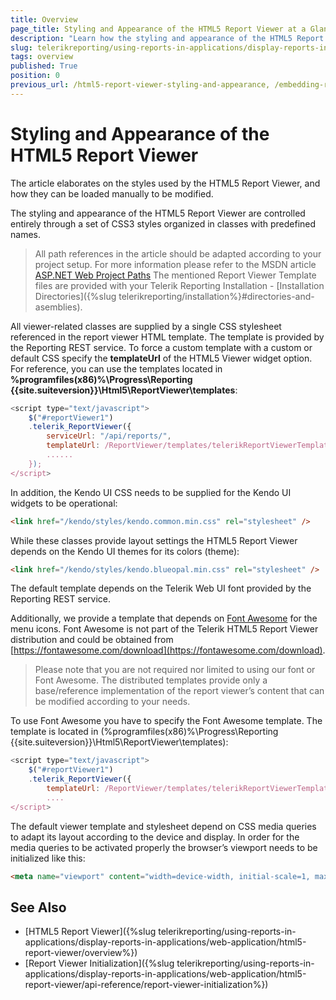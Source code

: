 ```yaml
---
title: Overview
page_title: Styling and Appearance of the HTML5 Report Viewer at a Glance
description: "Learn how the styling and appearance of the HTML5 Report Viewer can be changed in Telerik Reporting."
slug: telerikreporting/using-reports-in-applications/display-reports-in-applications/web-application/html5-report-viewer/customizing/styling-and-appearance/overview
tags: overview
published: True
position: 0
previous_url: /html5-report-viewer-styling-and-appearance, /embedding-reports/display-reports-in-applications/web-application/html5-report-viewer/customizing/styling-and-appearance/
---
```


# Styling and Appearance of the HTML5 Report Viewer

The article elaborates on the styles used by the HTML5 Report Viewer, and how they can be loaded manually to be modified.

The styling and appearance of the HTML5 Report Viewer are controlled entirely through a set of CSS3 styles organized in classes with predefined names.

> All path references in the article should be adapted according to your project setup. For more information please refer to the MSDN article [ASP.NET Web Project Paths](https://learn.microsoft.com/en-us/previous-versions/ms178116(v=vs.140)) The mentioned Report Viewer Template files are provided with your Telerik Reporting Installation - [Installation Directories]({%slug telerikreporting/installation%}#directories-and-asemblies).

All viewer-related classes are supplied by a single CSS stylesheet referenced in the report viewer HTML template. The template is provided by the Reporting REST service. To force a custom template with  a custom or default CSS specify the __templateUrl__ of the HTML5 Viewer widget option. For reference, you can use the templates located in __%programfiles(x86)%\Progress\Reporting {{site.suiteversion}}\Html5\ReportViewer\templates__:

````JavaScript
<script type="text/javascript">
	$("#reportViewer1")
	.telerik_ReportViewer({
		serviceUrl: "/api/reports/",
		templateUrl: /ReportViewer/templates/telerikReportViewerTemplate-{{buildversion}}.html
		......
	});
</script>
````

In addition, the Kendo UI CSS needs to be supplied for the Kendo UI widgets to be operational:

````HTML
<link href="/kendo/styles/kendo.common.min.css" rel="stylesheet" />
````

While these classes provide layout settings the HTML5 Report Viewer depends on the Kendo UI themes for its colors (theme):

````HTML
<link href="/kendo/styles/kendo.blueopal.min.css" rel="stylesheet" />
````

The default template depends on the Telerik Web UI font provided by the Reporting REST service. 

Additionally, we provide a template that depends on  [Font Awesome](https://fontawesome.com/)  for the menu icons. Font Awesome is not part of the Telerik HTML5 Report Viewer distribution and could be obtained from [https://fontawesome.com/download](https://fontawesome.com/download).

> Please note that you are not required nor limited to using our font or Font Awesome. The distributed templates provide only a base/reference implementation of the report viewer’s content that can be modified according to your needs.

To use Font Awesome you have to specify the Font Awesome template. The template is located in (%programfiles(x86)%\Progress\Reporting {{site.suiteversion}}\Html5\ReportViewer\templates):

````JavaScript
<script type="text/javascript">
	$("#reportViewer1")
	.telerik_ReportViewer({
		templateUrl: /ReportViewer/templates/telerikReportViewerTemplate-FA-{{buildversion}}.html
		....
</script>
````

The default viewer template and stylesheet depend on CSS media queries to adapt its layout according to the device and display. In order for the media queries to be activated properly the browser’s viewport needs to be initialized like this:

````HTML
<meta name="viewport" content="width=device-width, initial-scale=1, maximum-scale=1" />
````

## See Also

* [HTML5 Report Viewer]({%slug telerikreporting/using-reports-in-applications/display-reports-in-applications/web-application/html5-report-viewer/overview%})
* [Report Viewer Initialization]({%slug telerikreporting/using-reports-in-applications/display-reports-in-applications/web-application/html5-report-viewer/api-reference/report-viewer-initialization%})
